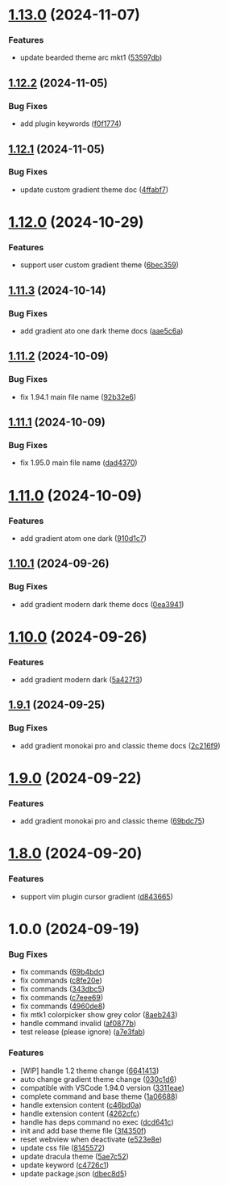# [1.13.0](https://github.com/shaobeichen/gradient-theme/compare/v1.12.2...v1.13.0) (2024-11-07)


### Features

* update bearded theme arc mkt1 ([53597db](https://github.com/shaobeichen/gradient-theme/commit/53597db91414500455c5ca0f5908544956e1733c))

## [1.12.2](https://github.com/shaobeichen/gradient-theme/compare/v1.12.1...v1.12.2) (2024-11-05)


### Bug Fixes

* add plugin keywords ([f0f1774](https://github.com/shaobeichen/gradient-theme/commit/f0f1774d4456621dd4e2d11154dbb05c65720ad1))

## [1.12.1](https://github.com/shaobeichen/gradient-theme/compare/v1.12.0...v1.12.1) (2024-11-05)


### Bug Fixes

* update custom gradient theme doc ([4ffabf7](https://github.com/shaobeichen/gradient-theme/commit/4ffabf7677a0e8f57d0ab805cff01e6b6c364ffb))

# [1.12.0](https://github.com/shaobeichen/gradient-theme/compare/v1.11.3...v1.12.0) (2024-10-29)


### Features

* support user custom gradient theme ([6bec359](https://github.com/shaobeichen/gradient-theme/commit/6bec359bf651e0d590638331b85c255d95e050bf))

## [1.11.3](https://github.com/shaobeichen/gradient-theme/compare/v1.11.2...v1.11.3) (2024-10-14)


### Bug Fixes

* add gradient ato one dark theme docs ([aae5c6a](https://github.com/shaobeichen/gradient-theme/commit/aae5c6a0163d8a518d51342c7faae00b040e5d33))

## [1.11.2](https://github.com/shaobeichen/gradient-theme/compare/v1.11.1...v1.11.2) (2024-10-09)


### Bug Fixes

* fix 1.94.1 main file name ([92b32e6](https://github.com/shaobeichen/gradient-theme/commit/92b32e67249e925ce35d782ba684bf6412ced6ef))

## [1.11.1](https://github.com/shaobeichen/gradient-theme/compare/v1.11.0...v1.11.1) (2024-10-09)


### Bug Fixes

* fix 1.95.0 main file name ([dad4370](https://github.com/shaobeichen/gradient-theme/commit/dad4370354e293707e8cdc9630a83e5097069612))

# [1.11.0](https://github.com/shaobeichen/gradient-theme/compare/v1.10.1...v1.11.0) (2024-10-09)


### Features

* add gradient atom one dark ([910d1c7](https://github.com/shaobeichen/gradient-theme/commit/910d1c7d054c52c209bda5d44fff664da1639589))

## [1.10.1](https://github.com/shaobeichen/gradient-theme/compare/v1.10.0...v1.10.1) (2024-09-26)


### Bug Fixes

* add gradient modern dark theme docs ([0ea3941](https://github.com/shaobeichen/gradient-theme/commit/0ea3941f258ea3ae47f8c255ce3b9f90219ccdaf))

# [1.10.0](https://github.com/shaobeichen/gradient-theme/compare/v1.9.1...v1.10.0) (2024-09-26)


### Features

* add gradient modern dark ([5a427f3](https://github.com/shaobeichen/gradient-theme/commit/5a427f3b9674de0c6d7f79285490aa47e35dcfc1))

## [1.9.1](https://github.com/shaobeichen/gradient-theme/compare/v1.9.0...v1.9.1) (2024-09-25)


### Bug Fixes

* add gradient monokai pro and classic theme docs ([2c216f9](https://github.com/shaobeichen/gradient-theme/commit/2c216f979bd2c7bcda7447d238d3c90e0f1507a3))

# [1.9.0](https://github.com/shaobeichen/gradient-theme/compare/v1.8.9...v1.9.0) (2024-09-22)

### Features

- add gradient monokai pro and classic theme ([69bdc75](https://github.com/shaobeichen/gradient-theme/commit/69bdc7508b67caf9b2ac38bf4597a22e769470bd))

# [1.8.0](https://github.com/shaobeichen/gradient-theme/compare/v1.0.0...v1.8.0) (2024-09-20)

### Features

- support vim plugin cursor gradient ([d843665](https://github.com/shaobeichen/gradient-theme/commit/d843665077f9ca7378f50401ead60922c0b82e43))

# 1.0.0 (2024-09-19)

### Bug Fixes

- fix commands ([69b4bdc](https://github.com/shaobeichen/gradient-theme/commit/69b4bdc8bea25c85f4f52414be53f1015715abd0))
- fix commands ([c8fe20e](https://github.com/shaobeichen/gradient-theme/commit/c8fe20e0a8b56df2327590028e7fca7484112519))
- fix commands ([343dbc5](https://github.com/shaobeichen/gradient-theme/commit/343dbc53d2e868a133315559e6fdc70df70a7bf0))
- fix commands ([c7eee69](https://github.com/shaobeichen/gradient-theme/commit/c7eee69e12d58cb96c3168e88d00541e59c54d9e))
- fix commands ([4960de8](https://github.com/shaobeichen/gradient-theme/commit/4960de856bd50d0071fa5b74bc49caec32636f7f))
- fix mtk1 colorpicker show grey color ([8aeb243](https://github.com/shaobeichen/gradient-theme/commit/8aeb243aea63cea01cf0e3bafc6e6f1c21c41097))
- handle command invalid ([af0877b](https://github.com/shaobeichen/gradient-theme/commit/af0877b79ffc49306c63b7163226e3155d48c499))
- test release (please ignore) ([a7e3fab](https://github.com/shaobeichen/gradient-theme/commit/a7e3fabbc9e59138c0dcfc4be90025f64345ce40))

### Features

- [WIP] handle 1.2 theme change ([6641413](https://github.com/shaobeichen/gradient-theme/commit/66414137449707ee956a344bb1ffb553e680644d))
- auto change gradient theme change ([030c1d6](https://github.com/shaobeichen/gradient-theme/commit/030c1d688ce1b2f3e141a5d8c225ff60bf598005))
- compatible with VSCode 1.94.0 version ([3311eae](https://github.com/shaobeichen/gradient-theme/commit/3311eae346c17a23515ffbafc19fd511d44bc19a))
- complete command and base theme ([1a06688](https://github.com/shaobeichen/gradient-theme/commit/1a0668814438530143413c40ce3bcdb5f4d840e0))
- handle extension content ([c46bd0a](https://github.com/shaobeichen/gradient-theme/commit/c46bd0a602d505496695e9648b5a0086fac6a07f))
- handle extension content ([4262cfc](https://github.com/shaobeichen/gradient-theme/commit/4262cfc5b64d8cfbbe25d1b2dfaa4d8da215c1e7))
- handle has deps command no exec ([dcd641c](https://github.com/shaobeichen/gradient-theme/commit/dcd641cc855a336a12d1568c65a88ee9aefe70eb))
- init and add base theme file ([3f4350f](https://github.com/shaobeichen/gradient-theme/commit/3f4350f3b417d90281fc96ec38a89fdc2ec4327d))
- reset webview when deactivate ([e523e8e](https://github.com/shaobeichen/gradient-theme/commit/e523e8e3f3b80bb4ad9c1907b18e1448c6f03dae))
- update css file ([8145572](https://github.com/shaobeichen/gradient-theme/commit/8145572452f2d345b0554f5c08e5ce3f96f24d29))
- update dracula theme ([5ae7c52](https://github.com/shaobeichen/gradient-theme/commit/5ae7c52c4b814db11e3802f9678d560cec48cb63))
- update keyword ([c4726c1](https://github.com/shaobeichen/gradient-theme/commit/c4726c11ed78f0e13b6a554b8e57f19f3ff06444))
- update package.json ([dbec8d5](https://github.com/shaobeichen/gradient-theme/commit/dbec8d58ebb6626e446e7b79cfea6733a5eb917f))
